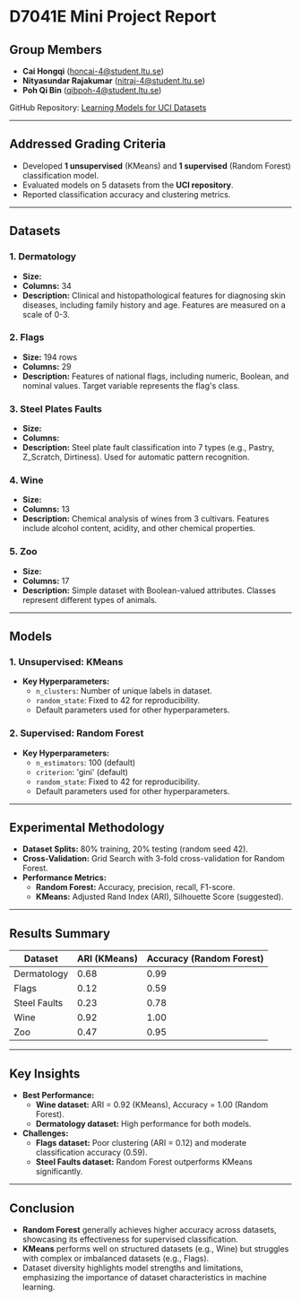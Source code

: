 # D7041E Mini Project Report

## Group Members
- **Cai Hongqi** ([honcai-4@student.ltu.se](mailto:honcai-4@student.ltu.se))  
- **Nityasundar Rajakumar** ([nitraj-4@student.ltu.se](mailto:nitraj-4@student.ltu.se))  
- **Poh Qi Bin** ([qibpoh-4@student.ltu.se](mailto:qibpoh-4@student.ltu.se))  

GitHub Repository: [Learning Models for UCI Datasets](https://github.com/SharpWoofer/Learning-Models-for-UCI-Datasets)

---

## Addressed Grading Criteria
- Developed **1 unsupervised** (KMeans) and **1 supervised** (Random Forest) classification model.
- Evaluated models on 5 datasets from the **UCI repository**.
- Reported classification accuracy and clustering metrics.

---

## Datasets
### 1. Dermatology  
- **Size:**  
- **Columns:** 34  
- **Description:** Clinical and histopathological features for diagnosing skin diseases, including family history and age. Features are measured on a scale of 0-3.

### 2. Flags  
- **Size:** 194 rows  
- **Columns:** 29  
- **Description:** Features of national flags, including numeric, Boolean, and nominal values. Target variable represents the flag's class.

### 3. Steel Plates Faults  
- **Size:**  
- **Columns:**  
- **Description:** Steel plate fault classification into 7 types (e.g., Pastry, Z_Scratch, Dirtiness). Used for automatic pattern recognition.

### 4. Wine  
- **Size:**  
- **Columns:** 13  
- **Description:** Chemical analysis of wines from 3 cultivars. Features include alcohol content, acidity, and other chemical properties.

### 5. Zoo  
- **Size:**  
- **Columns:** 17  
- **Description:** Simple dataset with Boolean-valued attributes. Classes represent different types of animals.

---

## Models
### 1. Unsupervised: **KMeans**
- **Key Hyperparameters:**
  - `n_clusters`: Number of unique labels in dataset.
  - `random_state`: Fixed to 42 for reproducibility.
  - Default parameters used for other hyperparameters.

### 2. Supervised: **Random Forest**
- **Key Hyperparameters:**
  - `n_estimators`: 100 (default)
  - `criterion`: 'gini' (default)
  - `random_state`: Fixed to 42 for reproducibility.
  - Default parameters used for other hyperparameters.

---

## Experimental Methodology
- **Dataset Splits:** 80% training, 20% testing (random seed 42).
- **Cross-Validation:** Grid Search with 3-fold cross-validation for Random Forest.
- **Performance Metrics:**
  - **Random Forest:** Accuracy, precision, recall, F1-score.
  - **KMeans:** Adjusted Rand Index (ARI), Silhouette Score (suggested).

---

## Results Summary
| Dataset         | ARI (KMeans) | Accuracy (Random Forest) |
|-----------------|--------------|--------------------------|
| Dermatology     | 0.68         | 0.99                     |
| Flags           | 0.12         | 0.59                     |
| Steel Faults    | 0.23         | 0.78                     |
| Wine            | 0.92         | 1.00                     |
| Zoo             | 0.47         | 0.95                     |

---

## Key Insights
- **Best Performance:**  
  - **Wine dataset:** ARI = 0.92 (KMeans), Accuracy = 1.00 (Random Forest).  
  - **Dermatology dataset:** High performance for both models.
- **Challenges:**  
  - **Flags dataset:** Poor clustering (ARI = 0.12) and moderate classification accuracy (0.59).  
  - **Steel Faults dataset:** Random Forest outperforms KMeans significantly.

---

## Conclusion
- **Random Forest** generally achieves higher accuracy across datasets, showcasing its effectiveness for supervised classification.  
- **KMeans** performs well on structured datasets (e.g., Wine) but struggles with complex or imbalanced datasets (e.g., Flags).  
- Dataset diversity highlights model strengths and limitations, emphasizing the importance of dataset characteristics in machine learning.
